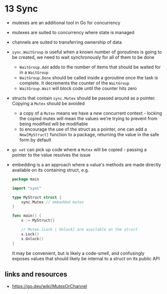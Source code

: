 # 13 Sync

- mutexes are an additional tool in Go for concurrency
- mutexes are suited to concurrency where state is managed
- channels are suited to transferring ownership of data
- `sync.WaitGroup` is useful when a known number of goroutines is going to be created,
    we need to wait synchronously for all of them to be done
    * `WaitGroup.Add` adds to the number of items that should be waited for in a
        `WaitGroup`
    * `WaitGroup.Done` should be called inside a goroutine once the task is complete.
        It decrements the counter of the `WaitGroup`
    * `WaitGroup.Wait` will block code until the counter hits zero
- structs that contain `sync.Mutex` should be passed around as a pointer. Copying a `Mutex`
    should be avoided
    * a copy of a `Mutex` means we have a _new_ concurrent context - locking the copied
        mutex will mean the values we're trying to prevent from being modified will
        be modifiable
    * to encourage the use of the struct as a pointer, one can add a `New[MyStruct]`
        function to a package, returning the value in the safe form by default
- `go vet` can pick up code where a `Mutex` will be copied - passing a pointer to the
    value resolves the issue
- embedding is a an approach where a value's methods are made directly available on its
    containing struct, e.g.

    ```go
    package main

    import "sync"

    type MyStruct struct {
        sync.Mutex // embedded mutex
    }

    func main() {
        x := MyStruct{}

        // Mutex.[Lock | Unlock] are available on the struct
        x.Lock()
        x.Unlock()
    }
    ```

    It may be convenient, but is likely a code-smell, and confusingly exposes values
    that should likely be internal to a struct on its public API

## links and resources

- https://go.dev/wiki/MutexOrChannel





